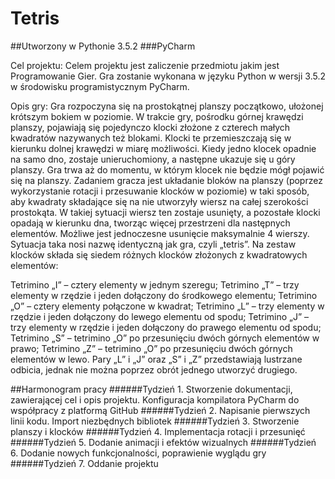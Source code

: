 # Tetris

##Utworzony w Pythonie 3.5.2
###PyCharm

Cel projektu:
Celem projektu jest zaliczenie przedmiotu jakim jest Programowanie Gier. Gra zostanie wykonana w języku Python w wersji 3.5.2 w środowisku programistycznym PyCharm. 

Opis gry:
Gra rozpoczyna się na prostokątnej planszy początkowo, ułożonej krótszym bokiem w poziomie. W trakcie gry, pośrodku górnej krawędzi planszy, pojawiają się pojedynczo klocki złożone z czterech małych kwadratów nazywanych też blokami. Klocki te przemieszczają się w kierunku dolnej krawędzi w miarę możliwości. Kiedy jedno klocek opadnie na samo dno, zostaje unieruchomiony, a następne ukazuje się u góry planszy. Gra trwa aż do momentu, w którym klocek nie będzie mógł pojawić się na planszy. Zadaniem gracza jest układanie bloków na planszy (poprzez wykorzystanie rotacji i przesuwanie klocków w poziomie) w taki sposób, aby kwadraty składające się na nie utworzyły wiersz na całej szerokości prostokąta. W takiej sytuacji wiersz ten zostaje usunięty, a pozostałe klocki opadają w kierunku dna, tworząc więcej przestrzeni dla następnych elementów. Możliwe jest jednoczesne usunięcie maksymalnie 4 wierszy. Sytuacja taka nosi nazwę identyczną jak gra, czyli „tetris”.
Na zestaw klocków składa się siedem różnych klocków złożonych z kwadratowych elementów:
 
Tetrimino „I” – cztery elementy w jednym szeregu;
Tetrimino „T” – trzy elementy w rzędzie i jeden dołączony do środkowego elementu;
Tetrimino „O” – cztery elementy połączone w kwadrat;
Tetrimino „L” – trzy elementy w rzędzie i jeden dołączony do lewego elementu od spodu;
Tetrimino „J” – trzy elementy w rzędzie i jeden dołączony do prawego elementu od spodu;
Tetrimino „S” – tetrimino „O” po przesunięciu dwóch górnych elementów w prawo;
Tetrimino „Z” – tetrimino „O” po przesunięciu dwóch górnych elementów w lewo.
Pary „L” i „J” oraz „S” i „Z” przedstawiają lustrzane odbicia, jednak nie można poprzez obrót jednego utworzyć drugiego.

##Harmonogram pracy
######Tydzień 1. Stworzenie dokumentacji, zawierającej cel i opis projektu. Konfiguracja kompilatora PyCharm do współpracy z platformą GitHub
######Tydzień 2. Napisanie pierwszych linii kodu. Import niezbędnych bibliotek
######Tydzień 3. Stworzenie planszy i klocków
######Tydzień 4. Implementacja rotacji i przesunięć
######Tydzień 5. Dodanie animacji i efektów wizualnych
######Tydzień 6. Dodanie nowych funkcjonalności, poprawienie wyglądu gry
######Tydzień 7. Oddanie projektu
